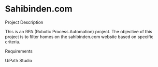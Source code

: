 Sahibinden.com
===========================


Project Description

This is an RPA (Robotic Process Automation) project. The objective of this project is to filter homes on the sahibinden.com website based on specific criteria.

Requirements

UiPath Studio
